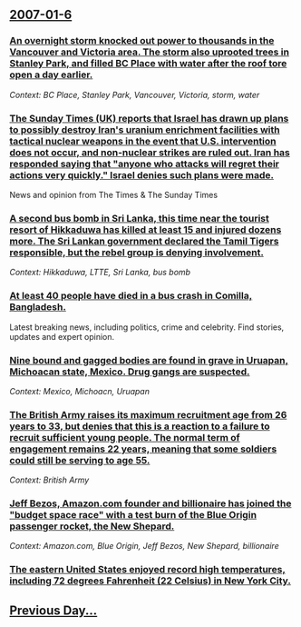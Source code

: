 ## [2007-01-6](/news/2007/01/6/index.md)

### [ An overnight storm knocked out power to thousands in the Vancouver and Victoria area. The storm also uprooted trees in Stanley Park, and filled BC Place with water after the roof tore open a day earlier. ](/news/2007/01/6/an-overnight-storm-knocked-out-power-to-thousands-in-the-vancouver-and-victoria-area-the-storm-also-uprooted-trees-in-stanley-park-and-fi.md)
_Context: BC Place, Stanley Park, Vancouver, Victoria, storm, water_

### [ The Sunday Times (UK) reports that Israel has drawn up plans to possibly destroy Iran's uranium enrichment facilities with tactical nuclear weapons in the event that U.S. intervention does not occur, and non-nuclear strikes are ruled out. Iran has responded saying that "anyone who attacks will regret their actions very quickly." Israel denies such plans were made.](/news/2007/01/6/the-sunday-times-uk-reports-that-israel-has-drawn-up-plans-to-possibly-destroy-iran-s-uranium-enrichment-facilities-with-tactical-nuclear.md)
News and opinion from The Times &amp; The Sunday Times

### [ A second bus bomb in Sri Lanka, this time near the tourist resort of Hikkaduwa has killed at least 15 and injured dozens more. The Sri Lankan government declared the Tamil Tigers responsible, but the rebel group is denying involvement. ](/news/2007/01/6/a-second-bus-bomb-in-sri-lanka-this-time-near-the-tourist-resort-of-hikkaduwa-has-killed-at-least-15-and-injured-dozens-more-the-sri-lank.md)
_Context: Hikkaduwa, LTTE, Sri Lanka, bus bomb_

### [ At least 40 people have died in a bus crash in Comilla, Bangladesh. ](/news/2007/01/6/at-least-40-people-have-died-in-a-bus-crash-in-comilla-bangladesh.md)
Latest breaking news, including politics, crime and celebrity. Find stories, updates and expert opinion.

### [ Nine bound and gagged bodies are found in grave in Uruapan, Michoacan state, Mexico. Drug gangs are suspected. ](/news/2007/01/6/nine-bound-and-gagged-bodies-are-found-in-grave-in-uruapan-michoacan-state-mexico-drug-gangs-are-suspected.md)
_Context: Mexico, Michoacn, Uruapan_

### [ The British Army raises its maximum recruitment age from 26 years to 33, but denies that this is a reaction to a failure to recruit sufficient young people. The normal term of engagement remains 22 years, meaning that some soldiers could still be serving to age 55. ](/news/2007/01/6/the-british-army-raises-its-maximum-recruitment-age-from-26-years-to-33-but-denies-that-this-is-a-reaction-to-a-failure-to-recruit-suffici.md)
_Context: British Army_

### [ Jeff Bezos, Amazon.com founder and billionaire has joined the "budget space race" with a test burn of the Blue Origin passenger rocket, the New Shepard. ](/news/2007/01/6/jeff-bezos-amazon-com-founder-and-billionaire-has-joined-the-budget-space-race-with-a-test-burn-of-the-blue-origin-passenger-rocket-the.md)
_Context: Amazon.com, Blue Origin, Jeff Bezos, New Shepard, billionaire_

### [ The eastern United States enjoyed record high temperatures, including 72 degrees Fahrenheit (22 Celsius) in New York City. ](/news/2007/01/6/the-eastern-united-states-enjoyed-record-high-temperatures-including-72-degrees-fahrenheit-22-celsius-in-new-york-city.md)
## [Previous Day...](/news/2007/01/5/index.md)

